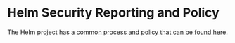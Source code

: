# Helm Security Reporting and Policy

The Helm project has [a common process and policy that can be found here](https://github.com/helm/community/blob/master/SECURITY.md).